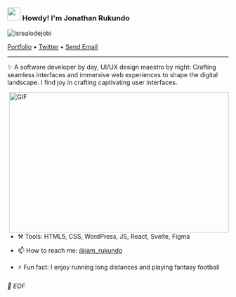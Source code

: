 <!-- Heading -->
<h3 align="left"><img src = "https://raw.githubusercontent.com/MartinHeinz/MartinHeinz/master/wave.gif" width = 30px> Howdy! I'm Jonathan Rukundo</h3>

<!-- Profile Views -->

<p align="left"> <img src="https://komarev.com/ghpvc/?username=jrukundo256&label=Profile%20views&color=0e75b6&style=flat" alt="isrealodejobi" />
</p>

<p align="left">
  <a href="https://lucent-churros-582b61.netlify.app/" target="_blank">Portfolio</a> •
  <a href="https://twitter.com/iam_rukundo" target="_blank">Twitter</a> •
  <a href="mailto:rukundojonathan360@gmail.com">Send Email</a>
</p>

 <!-- About section -->

---
✨ A software developer by day, UI/UX design maestro by night: Crafting seamless interfaces and immersive web experiences to shape the digital landscape. I find joy in crafting captivating user interfaces.


<!-- code gif-->
<img align="right" alt="GIF" src="./code.gif" width="500" height="320" />  

- :hammer_and_pick: Tools: HTML5, CSS, WordPress, JS, React, Svelte, Figma

- 📫 How to reach me: [@iam_rukundo](https://twitter.com/iam_rukundo)

- ⚡ Fun fact: I enjoy running long distances and playing fantasy football

<!-- About section: END -->

###### 💾 EOF
